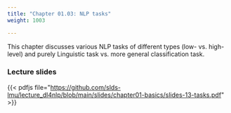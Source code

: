 ```yaml
---
title: "Chapter 01.03: NLP tasks"
weight: 1003

---
```

This chapter discusses various NLP tasks of different types (low- vs. high-level) and purely Linguistic task vs. more general classification task.

<!--more-->

### Lecture slides

{{< pdfjs file="https://github.com/slds-lmu/lecture_dl4nlp/blob/main/slides/chapter01-basics/slides-13-tasks.pdf" >}}


